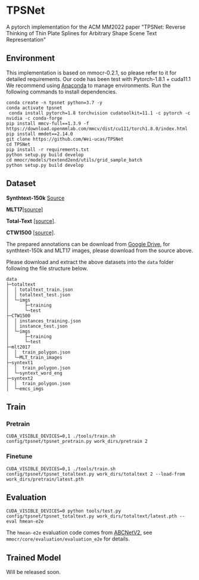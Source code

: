 # TPSNet
A pytorch implementation for the ACM MM2022 paper "TPSNet: Reverse Thinking of Thin Plate Splines for Arbitrary Shape Scene Text Representation"

## Environment
This implementation is based on mmocr-0.2.1, so please refer to it for detailed requirements. Our code has been test with Pytorch-1.8.1 + cuda11.1
We recommend using [Anaconda](https://www.anaconda.com/) to manage environments. Run the following commands to install dependencies.
```
conda create -n tpsnet python=3.7 -y
conda activate tpsnet
 conda install pytorch=1.8 torchvision cudatoolkit=11.1 -c pytorch -c nvidia -c conda-forge
pip install mmcv-full==1.3.9 -f https://download.openmmlab.com/mmcv/dist/cu111/torch1.8.0/index.html
pip install mmdet==2.14.0
git clone https://github.com/Wei-ucas/TPSNet
cd TPSNet
pip install -r requirements.txt
python setup.py build develop
cd mmocr/models/textend2end/utils/grid_sample_batch
python setup.py build develop
```

## Dataset
**Synthtext-150k**  [Source](https://github.com/aim-uofa/AdelaiDet/tree/master/configs/BAText)


**MLT17**[[source]](https://rrc.cvc.uab.es/?ch=8&com=introduction) 


**Total-Text** [[source]](https://github.com/cs-chan/Total-Text-Dataset). 


**CTW1500** [[source]](https://github.com/Yuliang-Liu/Curve-Text-Detector).

The prepared annotations can be download from [Google Drive](https://drive.google.com/drive/folders/1zUPTFXzJlBMlEu_hRjluutZGrEQ4Et1Y?usp=sharing), for synthtext-150k and MLT17 images, please download from the source above.

Please download and extract the above datasets into the `data` folder following the file structure below.
```
data
├─totaltext
│  │ totaltext_train.json
│  │ totaltext_test.json
│  └─imgs
│      ├─training
│      └─test
├─CTW1500
│  │ instances_training.json
│  │ instance_test.json
│  └─imgs
│      ├─training
│      └─test
├─mlt2017
│  │  train_polygon.json
│  └─MLT_train_images
├─syntext1
│  │  train_polygon.json
│  └─syntext_word_eng
├─syntext2
│  │  train_polygon.json
│  └─emcs_imgs

```


## Train
### Pretrain
`CUDA_VISIBLE_DEVICES=0,1 ./tools/train.sh config/tpsnet/tpsnet_pretrain.py work_dirs/pretrain 2
`
### Finetune
`CUDA_VISIBLE_DEVICES=0,1 ./tools/train.sh config/tpsnet/tpsnet_totaltext.py work_dirs/totaltext 2 --load-from work_dirs/pretrain/latest.pth`

## Evaluation
`CUDA_VISIBLE_DEVICES=0 python tools/test.py config/tpsnet/tpsnet_totaltext.py work_dirs/totaltext/latest.pth --eval hmean-e2e`

The `hmean-e2e` evaluation code comes from [ABCNetV2](https://github.com/aim-uofa/AdelaiDet/tree/master/configs/BAText), see `mmocr/core/evaluation/evaluation_e2e` for details.


## Trained Model
Will be released soon.

